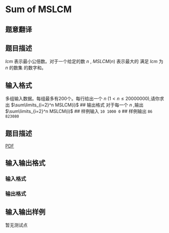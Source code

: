 # Sum of MSLCM

## 题意翻译

## 题目描述

$lcm$ 表示最小公倍数。对于一个给定的数 $n$ , $MSLCM(n)$ 表示最大的 满足 $lcm$ 为 $n$ 的数集 的数字和。

## 输入格式

多组输入数据。每组最多有200个。每行给出一个 $n~(1<n\le20000000)$,请你求出 $\sum\limits_{i=2}^n MSLCM(i)$ ## 输出格式 对于每一个 $n$ ,输出 $\sum\limits_{i=2}^n MSLCM(i)$ ## 样例输入 ``` 10 1000 0 ``` ## 样例输出 ``` 86 823080 ``` 

## 题目描述

[problemUrl]: https://uva.onlinejudge.org/index.php?option=com_onlinejudge&Itemid=8&category=859&page=show_problem&problem=4926

[PDF](https://uva.onlinejudge.org/external/17/p1730.pdf)

## 输入输出格式

### 输入格式

### 输出格式

## 输入输出样例

暂无测试点

